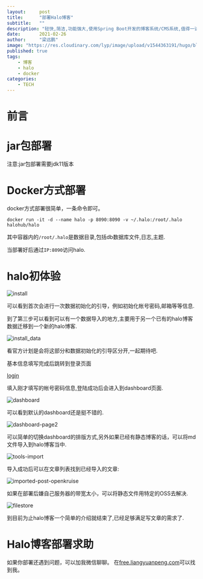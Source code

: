```yaml
---
layout:     post 
title:      "部署Halo博客"
subtitle:   ""
description: "轻快,简洁,功能强大,使用Spring Boot开发的博客系统/CMS系统,值得一试."
date:       2021-02-26
author:     "梁远鹏"
image: "https://res.cloudinary.com/lyp/image/upload/v1544363191/hugo/blog.github.io/743a4e9227e1f14cb24a1eb6db29e183.jpg"
published: true
tags:
    - 博客
    - halo
    - docker
categories: 
    - TECH
---
```


# 前言 


# jar包部署 

注意:jar包部署需要jdk11版本


# Docker方式部署 

docker方式部署很简单，一条命令即可。 
```
docker run -it -d --name halo -p 8090:8090 -v ~/.halo:/root/.halo halohub/halo
```  

其中容器内的`/root/.halo`是数据目录,包括db数据库文件,日志,主题.  

当部署好后通过`IP:8090`访问halo.  

# halo初体验

![install](https://res.cloudinary.com/lyp/image/upload/v1614917015/hugo/blog.github.io/tech/halo/install.png)  

可以看到首次会进行一次数据初始化的引导，例如初始化帐号密码,邮箱等等信息.  

到了第三步可以看到可以有一个数据导入的地方,主要用于另一个已有的halo博客数据迁移到一个新的halo博客.  

![install_data](https://res.cloudinary.com/lyp/image/upload/v1614917015/hugo/blog.github.io/tech/halo/install_data.png)

看官方计划是会将这部分和数据初始化的引导区分开,一起期待吧.  

基本信息填写完成后跳转到登录页面  

[login](https://res.cloudinary.com/lyp/image/upload/v1614917016/hugo/blog.github.io/tech/halo/login.png)  

填入刚才填写的帐号密码信息,登陆成功后会进入到dashboard页面.  

![dashboard](https://res.cloudinary.com/lyp/image/upload/v1614917015/hugo/blog.github.io/tech/halo/dashboard.png)  

可以看到默认的dashboard还是挺不错的.  


![dashboard-page2](https://res.cloudinary.com/lyp/image/upload/v1614917015/hugo/blog.github.io/tech/halo/dashboard2.png)  

可以简单的切换dashboard的排版方式,另外如果已经有静态博客的话，可以将md文件导入到halo博客当中.  

![tools-import](https://res.cloudinary.com/lyp/image/upload/v1614931041/hugo/blog.github.io/tech/halo/tools-import.png) 

导入成功后可以在文章列表找到已经导入的文章:  

![imported-post-openkruise](https://res.cloudinary.com/lyp/image/upload/v1614917015/hugo/blog.github.io/tech/halo/imported-openkruise.png)  

如果在部署后嫌自己服务器的带宽太小，可以将静态文件用特定的OSS去解决.  

![filestore](https://res.cloudinary.com/lyp/image/upload/v1614917015/hugo/blog.github.io/tech/halo/filestore.png)  

到目前为止halo博客一个简单的介绍就结束了,已经足够满足写文章的需求了.  

# Halo博客部署求助  

如果你部署还遇到问题，可以加我微信聊聊。 在[free.liangyuanpeng.com](free.liangyuanpeng.com)可以找到我。

